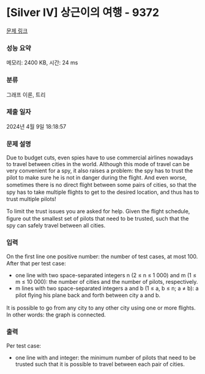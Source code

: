 # [Silver IV] 상근이의 여행 - 9372 

[문제 링크](https://www.acmicpc.net/problem/9372) 

### 성능 요약

메모리: 2400 KB, 시간: 24 ms

### 분류

그래프 이론, 트리

### 제출 일자

2024년 4월 9일 18:18:57

### 문제 설명

<p>Due to budget cuts, even spies have to use commercial airlines nowadays to travel between cities in the world. Although this mode of travel can be very convenient for a spy, it also raises a problem: the spy has to trust the pilot to make sure he is not in danger during the ﬂight. And even worse, sometimes there is no direct ﬂight between  some pairs of cities, so that the spy has to take multiple ﬂights to get to the desired location, and thus has to trust multiple pilots!</p>

<p>To limit the trust issues you are asked for help. Given the ﬂight schedule, ﬁgure out the smallest set of pilots that need to be trusted, such that the spy can safely travel between all cities.</p>

### 입력 

 <p>On the ﬁrst line one positive number: the number of test cases, at most 100. After that per test case:</p>

<ul>
	<li>one line with two space-separated integers n (2 ≤ n ≤ 1 000) and m (1 ≤ m ≤ 10 000): the number of cities and the number of pilots, respectively.</li>
	<li>m lines with two space-separated integers a and b (1 ≤ a, b ≤ n; a ≠ b): a pilot ﬂying his plane back and forth between city a and b.</li>
</ul>

<p>It is possible to go from any city to any other city using one or more ﬂights. In other words: the graph is connected.</p>

### 출력 

 <p>Per test case:</p>

<ul>
	<li>one line with and integer: the minimum number of pilots that need to be trusted such that it is possible to travel between each pair of cities.</li>
</ul>

